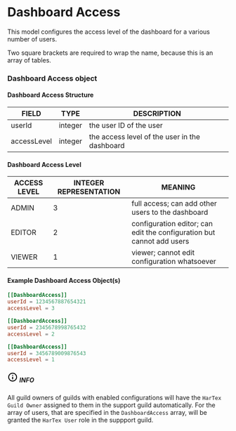 # Dashboard Access

This model configures the access level of the dashboard for a various number of users.

Two square brackets are required to wrap the name, because this is an array of tables.

### Dashboard Access object

#### Dashboard Access Structure

| FIELD       | TYPE    | DESCRIPTION                                   |
| ----------- | ------- | --------------------------------------------- |
| userId      | integer | the user ID of the user                       |
| accessLevel | integer | the access level of the user in the dashboard |

#### Dashboard Access Level

| ACCESS LEVEL | INTEGER REPRESENTATION | MEANING                                                               |
| ------------ | ---------------------- | --------------------------------------------------------------------- |
| ADMIN        | 3                      | full access; can add other users to the dashboard                     |
| EDITOR       | 2                      | configuration editor; can edit the configuration but cannot add users |
| VIEWER       | 1                      | viewer; cannot edit configuration whatsoever                          |

#### Example Dashboard Access Object(s)

```toml
[[DashboardAccess]]
userId = 1234567887654321
accessLevel = 3

[[DashboardAccess]]
userId = 2345678998765432
accessLevel = 2

[[DashboardAccess]]
userId = 3456789009876543
accessLevel = 1
```

<div class="info">
    <h5>
        <span class="span">
            <svg xmlns="http://www.w3.org/2000/svg" height="24px" viewBox="0 0 24 24" width="24px" fill="#000000"><path d="M0 0h24v24H0V0z" fill="none"/><path d="M11 7h2v2h-2zm0 4h2v6h-2zm1-9C6.48 2 2 6.48 2 12s4.48 10 10 10 10-4.48 10-10S17.52 2 12 2zm0 18c-4.41 0-8-3.59-8-8s3.59-8 8-8 8 3.59 8 8-3.59 8-8 8z"/></svg>
        </span>
        <span class="span2">
            INFO
        </span>
    </h5>
    <p>All guild owners of guilds with enabled configurations will have the <code>HarTex Guild Owner</code> assigned to them in the support guild automatically. For the array of users, that are specified in the <code>DashboardAccess</code> array, will be granted the <code>HarTex User</code> role in the suppport guild.</p>
</div>
